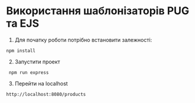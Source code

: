# Використання шаблонізаторів PUG та EJS

1. Для початку роботи потрібно встановити залежності:
```
npm install
```
2. Запустити проект 
```
 npm run express
```
3. Перейти на localhost
```
http://localhost:8080/products
```

